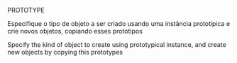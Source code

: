 PROTOTYPE

Especifique o tipo de objeto a ser criado usando uma instância prototípica e crie novos objetos, copiando esses protótipos

Specify the kind of object to create using prototypical instance, and create new objects by copying this prototypes
